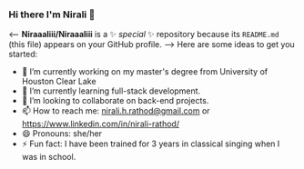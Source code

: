 ### Hi there I'm Nirali 👋

<--
**Niraaaliii/Niraaaliii** is a ✨ _special_ ✨ repository because its `README.md` (this file) appears on your GitHub profile.
-->
Here are some ideas to get you started:

- 🔭 I’m currently working on my master's degree from University of Houston Clear Lake
- 🌱 I’m currently learning full-stack development.
- 👯 I’m looking to collaborate on back-end projects.
- 📫 How to reach me: nirali.h.rathod@gmail.com or https://www.linkedin.com/in/nirali-rathod/
- 😄 Pronouns: she/her
- ⚡ Fun fact: I have been trained for 3 years in classical singing when I was in school.
